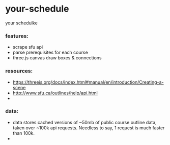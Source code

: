 # your-schedule
 your schedulke

### features:
- scrape sfu api
- parse prerequisites for each course
- three.js canvas draw boxes & connections

### resources:
- https://threejs.org/docs/index.html#manual/en/introduction/Creating-a-scene
- http://www.sfu.ca/outlines/help/api.html
- 

### data:
- data stores cached versions of ~50mb of public course outline data, taken over ~100k api requests. Needless to say, 1 request is much faster than 100k.
- 